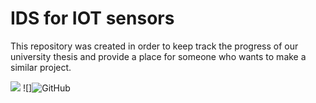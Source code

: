 # IDS for IOT sensors

<!-- This README is updated only by collabolators of the project -->

This repository was created in order to keep track the progress of our university thesis and provide a place for someone who wants to make a similar project.

![](https://img.shields.io/badge/Updated-September%20%207,%202022-lightgrey.svg)
![]<img alt="GitHub" src="https://img.shields.io/github/license/BlackPhoenixr/IDS-for-IOT-sensors-with-webinterface">



